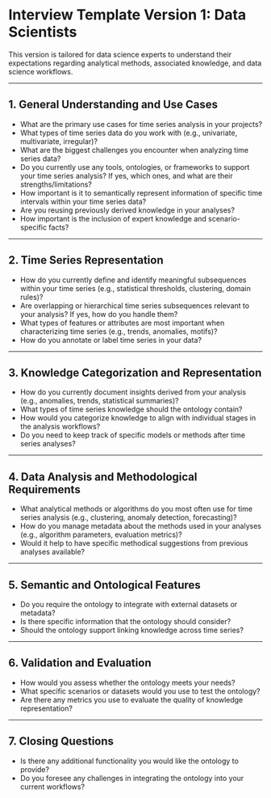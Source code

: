 # Interview Template Version 1: Data Scientists

This version is tailored for data science experts to understand their expectations regarding analytical methods, associated knowledge, and data science workflows.

---

## 1. General Understanding and Use Cases
- What are the primary use cases for time series analysis in your projects?
- What types of time series data do you work with (e.g., univariate, multivariate, irregular)?
- What are the biggest challenges you encounter when analyzing time series data?
- Do you currently use any tools, ontologies, or frameworks to support your time series analysis? If yes, which ones, and what are their strengths/limitations?
- How important is it to semantically represent information of specific time intervals within your time series data?
- Are you reusing previously derived knowledge in your analyses?
- How important is the inclusion of expert knowledge and scenario-specific facts?

---

## 2. Time Series Representation
- How do you currently define and identify meaningful subsequences within your time series (e.g., statistical thresholds, clustering, domain rules)?
- Are overlapping or hierarchical time series subsequences relevant to your analysis? If yes, how do you handle them?
- What types of features or attributes are most important when characterizing time series (e.g., trends, anomalies, motifs)?
- How do you annotate or label time series in your data?

---

## 3. Knowledge Categorization and Representation
- How do you currently document insights derived from your analysis (e.g., anomalies, trends, statistical summaries)?
- What types of time series knowledge should the ontology contain?
- How would you categorize knowledge to align with individual stages in the analysis workflows?
- Do you need to keep track of specific models or methods after time series analyses?

---

## 4. Data Analysis and Methodological Requirements
- What analytical methods or algorithms do you most often use for time series analysis (e.g., clustering, anomaly detection, forecasting)?
- How do you manage metadata about the methods used in your analyses (e.g., algorithm parameters, evaluation metrics)?
- Would it help to have specific methodical suggestions from previous analyses available?

---

## 5. Semantic and Ontological Features
- Do you require the ontology to integrate with external datasets or metadata?
- Is there specific information that the ontology should consider?
- Should the ontology support linking knowledge across time series?

---

## 6. Validation and Evaluation
- How would you assess whether the ontology meets your needs?
- What specific scenarios or datasets would you use to test the ontology?
- Are there any metrics you use to evaluate the quality of knowledge representation?

---

## 7. Closing Questions
- Is there any additional functionality you would like the ontology to provide?
- Do you foresee any challenges in integrating the ontology into your current workflows?